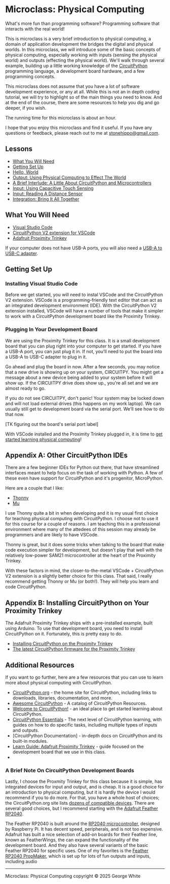 # Microclass: Physical Computing

What's more fun than programming software? Programming software that interacts with the real world!

This is microclass is a very brief introduction to physical computing, a domain of application development the bridges the digital and physical worlds. In this microclass, we will introduce some of the basic concepts of physical computing, especially working with inputs (sensing the physical world) and outputs (effecting the physical world). We'll walk through several example, building up a little working knowledge of the [CircuitPython](https://circuitpython.org) programming language, a development board hardware, and a few programming concepts.

This microclass does not assume that you have a lot of software development experience, or any at all. While this is not an in depth coding tutorial, we will try to highlight so of the main things you need to know. And at the end of the course, there are some resources to help you dig and go deeper, if you wish.

The running time for this microclass is about an hour.

I hope that you enjoy this microclass and find it useful. If you have any questions or feedback, please reach out to me at stonehippo@gmail.com.

## Lessons

- [What You Will Need](#what-you-will-need)
- [Getting Set Up](#getting-set-up)
- [Hello, World](/1_hello_world/README.md)
- [Output: Using Physical Computing to Effect The World](/2_basic_outputs/README.md)
- [A Brief Interlude: A Little About CircuitPython and Microcontrollers](/interlude/README.md)
- [Input: Using Capacitive Touch Sensing](/3_basic_inputs/README.md)
- [Input: Reading A Distance Sensor](/4_sensor_inputs/README.md)
- [Integration: Bring It All Together](/5_integrating_inputs_and_outputs/README.md)

## What You Will Need

- [Visual Studio Code](https://code.visualstudio.com/)
- [CircuitPython V2 extension for VSCode](https://marketplace.visualstudio.com/items?itemName=wmerkens.vscode-circuitpython-v2)
- [Adafruit Proximity Trinkey](https://www.adafruit.com/product/5022)

If your computer does not have USB-A ports, you will also need a [USB-A to USB-C adapter](https://www.adafruit.com/product/5030).

## Getting Set Up

### Installing Visual Studio Code

Before we get started, you will need to instal VSCode and the CircuitPython V2 extension. VSCode is a programming-friendly text editor that can act as an integrated development environment (IDE). With the CircuitPython V2 extension installed, VSCode will have a number of tools that make it simpler to work with a CircuitPython development board like the Proximity Trinkey.

### Plugging In Your Development Board

We are using the Proximity Trinkey for this class. It is a small development board that you can plug right into your computer to get started. If you have a USB-A port, you can just plug it in. If not, you'll need to put the board into a USB-A to USB-C adapter to plug in it.

Go ahead and plug the board in now. After a few seconds, you may notice that a new drive is showing up on your system, CIRCUITPY. You might get a message about a new device being added to your system before it will show up. If the CIRCUITPY drive does show up., you're all set and we are almost ready to go.

If you do not see CIRCUITPY, don't panic! Your system may be locked down and will not load external drives (this happens on my work laptop). We can usually still get to development board via the serial port. We'll see how to do that now.

[TK figuring out the board's serial port label]

With VSCode installed and the Proximity Trinkey plugged in, it is time to [get started learning physical computing](/1_hello_world/README.md)!

## Appendix A: Other CircuitPython IDEs

There are a few beginner IDEs for Python out there, that have streamlined interfaces meant to help focus on the task of working with Python. A few of these even have support for CircuitPython and it's progenitor, MicroPython.

Here are a couple that I like:

- [Thonny](https://thonny.org/)
- [Mu](https://codewith.mu/)

I use Thonny quite a bit in when developing and it is my usual first choice for teaching physical computing with CircuitPython. I choose not to use it for this course for a couple of reasons. I am teaching this in a professional environment where many of the attedees of this session may already be programmers and are likely to have VSCode.

Thonny is great, but it does some tricks when talking to the board that make code execution simpler for development, but doesn't play that well with the relatively low-power SAM21 microcontroller at the heart of the Proximity Trinkey. 

With these factors in mind, the closer-to-the-metal VSCode + CircuitPython V2 extension is a slightly better choice for this class. That said, I really recommend getting Thonny or Mu (or both!). They will help you learn and code CircuitPython.

## Appendix B: Installing CircuitPython on Your Proximity Trinkey

The Adafruit Proximity Trinkey ships with a pre-installed example, built using Arduino. To use that development board, you need to install CircuitPython on it. Fortunately, this is pretty easy to do.

- [Installing CircuitPython on the Proximity Trinkey](https://learn.adafruit.com/adafruit-proximity-trinkey/circuitpython)
- [The latest CircuitPython firmware for the Proximity Trinkey](https://circuitpython.org/board/adafruit_proxlight_trinkey_m0/)

## Additional Resources

If you want to go further, here are a few resources that you can use to learn more about physical computing with CircuitPython.

- [CircuitPython.org](https://circuitpython.org) - the home site for CircuitPython, including links to downloads, libraries, documentation, and more.
- [Awesome CircuitPython](https://circuitpython.org/awesome) - A catalog of CircuitPython Resources.
- [Welcome to CircuitPython!](https://learn.adafruit.com/welcome-to-circuitpython) - an ideal place to get started learning about CircuitPython. 
- [CircuitPython Essentials](https://learn.adafruit.com/circuitpython-essentials) - The next level of CircuitPython learning, with guides on how to do specific tasks, including multiple types of inputs and outputs.
- [CircuitPython Documentation] - in-depth docs on CircuitPython and its built-in modules.
- [Learn Guide: Adafruit Proximity Trinkey](https://learn.adafruit.com/adafruit-proximity-trinkey) - guide focused on the development board that we use in this class.
-


### A Brief Note On CircuitPython Development Boards

Lastly, I choose the Proxmity Trinkey for this class because it is simple, has integrated devices for input and output, and is cheap. It is a good choice for an introduction to physical computing, but it is hardly the device I would recommend if you to do more. For that, you have a whole host of choices; the CircuitPython.org site lists [dozens of compatible devices](https://circuitpython.org/downloads). There are several good choices, but I recommend starting with the [Adafruit Feather RP2040](https://www.adafruit.com/product/4884).

The Feather RP2040 is built around the [RP2040 microcontroller](https://www.raspberrypi.com/products/rp2040/), designed by Raspberry Pi. It has decent speed, peripherals, and is not too expensive. Adafruit has built a nice selection of add-on boards for their Feather line, known as FeatherWings, the can expand the functionality of the development board. And they also have several variants of the basic Feather RP2040 for specific uses. One of my favorites is the [Feather RP2040 PropMaker](https://www.adafruit.com/product/5768), which is set up for lots of fun outputs and inputs, including audio

-----

Microclass: Physical Computing copyright &copy; 2025 George White